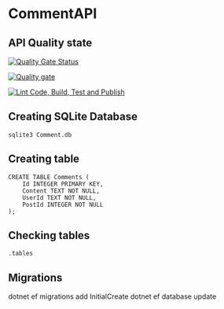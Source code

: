 # CommentAPI
## API Quality state
[![Quality Gate Status](https://sonarcloud.io/api/project_badges/measure?project=OlivierMantz_CommentAPI&metric=alert_status)](https://sonarcloud.io/summary/new_code?id=OlivierMantz_CommentAPI)

[![Quality gate](https://sonarcloud.io/api/project_badges/quality_gate?project=OlivierMantz_CommentAPI)](https://sonarcloud.io/summary/new_code?id=OlivierMantz_CommentAPI)

[![Lint Code, Build, Test and Publish](https://github.com/OlivierMantz/CommentAPI/actions/workflows/pipeline.yaml/badge.svg?branch=dev&event=push)](https://github.com/OlivierMantz/CommentAPI/actions/workflows/pipeline.yaml)

## Creating SQLite Database
```
sqlite3 Comment.db
```
## Creating table
```
CREATE TABLE Comments (
    Id INTEGER PRIMARY KEY,
    Content TEXT NOT NULL,
    UserId TEXT NOT NULL,
    PostId INTEGER NOT NULL
);

```
## Checking tables 
```
.tables
```

## Migrations
dotnet ef migrations add InitialCreate
dotnet ef database update
